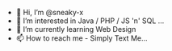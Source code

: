 - 👋 Hi, I’m @sneaky-x
- 👀 I’m interested in Java / PHP / JS 'n' SQL ...
- 🌱 I’m currently learning Web Design
- 📫 How to reach me - Simply Text Me...
  

<!---
sneaky-x/sneaky-x is a ✨ special ✨ repository because its `README.md` (this file) appears on your GitHub profile.
You can click the Preview link to take a look at your changes.
--->
